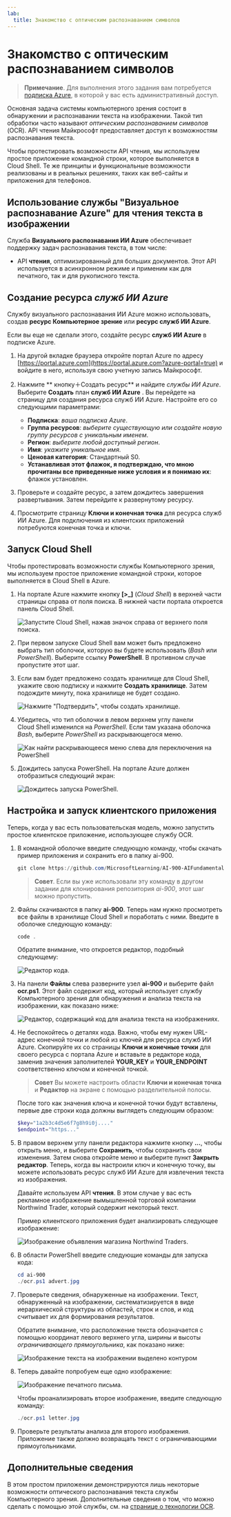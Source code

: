 ```yaml
---
lab:
  title: Знакомство с оптическим распознаванием символов
---
```


# Знакомство с оптическим распознаванием символов

> **Примечание**. Для выполнения этого задания вам потребуется [подписка Azure](https://azure.microsoft.com/free?azure-portal=true), в которой у вас есть административный доступ.

Основная задача системы компьютерного зрения состоит в обнаружении и распознавании текста на изображении. Такой тип обработки часто называют *оптическим распознаванием символов* (OCR). API чтения Майкрософт предоставляет доступ к возможностям распознавания текста. 

Чтобы протестировать возможности API чтения, мы используем простое приложение командной строки, которое выполняется в Cloud Shell. Те же принципы и функциональные возможности реализованы и в реальных решениях, таких как веб-сайты и приложения для телефонов.

## Использование службы "Визуальное распознавание Azure" для чтения текста в изображении

Служба **Визуального распознавания ИИ Azure** обеспечивает поддержку задач распознавания текста, в том числе:

- API **чтения**, оптимизированный для больших документов. Этот API используется в асинхронном режиме и применим как для печатного, так и для рукописного текста.

## Создание ресурса *служб ИИ Azure*

Службу визуального распознавания ИИ Azure можно использовать, создав **ресурс Компьютерное зрение** или **ресурс служб ИИ Azure**.

Если вы еще не сделали этого, создайте ресурс **служб ИИ Azure** в подписке Azure.

1. На другой вкладке браузера откройте портал Azure по адресу [https://portal.azure.com](https://portal.azure.com?azure-portal=true) и войдите в него, используя свою учетную запись Майкрософт.

1. Нажмите ** кнопку&#65291;Создать ресурс** и найдите *службы ИИ Azure*. Выберите **Создать** план **служб ИИ Azure** . Вы перейдете на страницу для создания ресурса служб ИИ Azure. Настройте его со следующими параметрами:
    - **Подписка**: *ваша подписка Azure*.
    - **Группа ресурсов**: *выберите существующую или создайте новую группу ресурсов с уникальным именем*.
    - **Регион**: *выберите любой доступный регион*.
    - **Имя**: *укажите уникальное имя*.
    - **Ценовая категория**: Стандартный S0.
    - **Устанавливая этот флажок, я подтверждаю, что мною прочитаны все приведенные ниже условия и я понимаю их**: флажок установлен.

1. Проверьте и создайте ресурс, а затем дождитесь завершения развертывания. Затем перейдите к развернутому ресурсу.

1. Просмотрите страницу **Ключи и конечная точка** для ресурса служб ИИ Azure. Для подключения из клиентских приложений потребуются конечная точка и ключи.

## Запуск Cloud Shell

Чтобы протестировать возможности службы Компьютерного зрения, мы используем простое приложение командной строки, которое выполняется в Cloud Shell в Azure.

1. На портале Azure нажмите кнопку **[>_]** (*Cloud Shell*) в верхней части страницы справа от поля поиска. В нижней части портала откроется панель Cloud Shell. 

    ![Запустите Cloud Shell, нажав значок справа от верхнего поля поиска.](media/read-text-computer-vision/powershell-portal-guide-1.png)

1. При первом запуске Cloud Shell вам может быть предложено выбрать тип оболочки, которую вы будете использовать (*Bash* или *PowerShell*). Выберите ссылку **PowerShell**. В противном случае пропустите этот шаг.  

1. Если вам будет предложено создать хранилище для Cloud Shell, укажите свою подписку и нажмите **Создать хранилище**. Затем подождите минуту, пока хранилище не будет создано.

    ![Нажмите "Подтвердить", чтобы создать хранилище.](media/read-text-computer-vision/powershell-portal-guide-2.png)

1. Убедитесь, что тип оболочки в левом верхнем углу панели Cloud Shell изменился на *PowerShell*. Если там указана оболочка *Bash*, выберите *PowerShell* из раскрывающегося меню.

    ![Как найти раскрывающееся меню слева для переключения на PowerShell](media/read-text-computer-vision/powershell-portal-guide-3.png) 

1. Дождитесь запуска PowerShell. На портале Azure должен отобразиться следующий экран:  

    ![Дождитесь запуска PowerShell.](media/read-text-computer-vision/powershell-prompt.png) 

## Настройка и запуск клиентского приложения

Теперь, когда у вас есть пользовательская модель, можно запустить простое клиентское приложение, использующее службу OCR.

1. В командной оболочке введите следующую команду, чтобы скачать пример приложения и сохранить его в папку ai-900.

    ```PowerShell
    git clone https://github.com/MicrosoftLearning/AI-900-AIFundamentals ai-900
    ```

    >**Совет**. Если вы уже использовали эту команду в другом задании для клонирования репозитория *ai-900*, этот шаг можно пропустить.

1. Файлы скачиваются в папку **ai-900**. Теперь нам нужно просмотреть все файлы в хранилище Cloud Shell и поработать с ними. Введите в оболочке следующую команду:

    ```PowerShell
    code .
    ```

    Обратите внимание, что откроется редактор, подобный следующему: 

    ![Редактор кода.](media/read-text-computer-vision/powershell-portal-guide-4.png)

1. На панели **Файлы** слева разверните узел **ai-900** и выберите файл **ocr.ps1**. Этот файл содержит код, который использует службу Компьютерного зрения для обнаружения и анализа текста на изображении, как показано ниже:

    ![Редактор, содержащий код для анализа текста на изображениях.](media/read-text-computer-vision/ocr-code.png)

1. Не беспокойтесь о деталях кода. Важно, чтобы ему нужен URL-адрес конечной точки и любой из ключей для ресурса служб ИИ Azure. Скопируйте их со страницы **Ключи и конечные точки** для своего ресурса с портала Azure и вставьте в редакторе кода, заменив значения заполнителей **YOUR_KEY** и **YOUR_ENDPOINT** соответственно ключом и конечной точкой.

    > **Совет** Вы можете настроить области **Ключи и конечная точка** и **Редактор** на экране с помощью разделительной полосы.

    После того как значения ключа и конечной точки будут вставлены, первые две строки кода должны выглядеть следующим образом:

    ```PowerShell
    $key="1a2b3c4d5e6f7g8h9i0j...."    
    $endpoint="https..."
    ```

1. В правом верхнем углу панели редактора нажмите кнопку **...**, чтобы открыть меню, и выберите **Сохранить**, чтобы сохранить свои изменения. Затем снова откройте меню и выберите пункт **Закрыть редактор**. Теперь, когда вы настроили ключ и конечную точку, вы можете использовать ресурс служб ИИ Azure для извлечения текста из изображения.

    Давайте используем API **чтения**. В этом случае у вас есть рекламное изображение вымышленной торговой компании Northwind Trader, который содержит некоторый текст.

    Пример клиентского приложения будет анализировать следующее изображение:

    ![Изображение объявления магазина Northwind Traders.](media/read-text-computer-vision/advert.jpg)

1. В области PowerShell введите следующие команды для запуска кода:

    ```PowerShell
    cd ai-900
    ./ocr.ps1 advert.jpg
    ```

1. Проверьте сведения, обнаруженные на изображении. Текст, обнаруженный на изображении, систематизируется в виде иерархической структуры из областей, строк и слов, и код считывает их для формирования результатов.

    Обратите внимание, что расположение текста обозначается с помощью координат левого верхнего угла, ширины и высоты *ограничивающего прямоугольника*, как показано ниже:

    ![Изображение текста на изображении выделено контуром](media/read-text-computer-vision/lab-05-bounding-boxes.png)

1. Теперь давайте попробуем еще одно изображение:

    ![Изображение печатного письма.](media/read-text-computer-vision/letter.jpg)

    Чтобы проанализировать второе изображение, введите следующую команду:

    ```PowerShell
    ./ocr.ps1 letter.jpg
    ```

1. Проверьте результаты анализа для второго изображения. Приложение также должно возвращать текст с ограничивающими прямоугольниками.

## Дополнительные сведения

В этом простом приложении демонстрируются лишь некоторые возможности оптического распознавания текста службы Компьютерного зрения. Дополнительные сведения о том, что можно сделать с помощью этой службы, см. на [странице о технологии OCR](https://docs.microsoft.com/azure/cognitive-services/computer-vision/overview-ocr).
